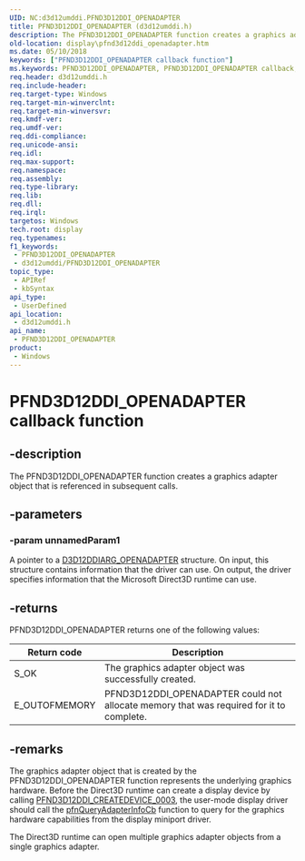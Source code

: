 ```yaml
---
UID: NC:d3d12umddi.PFND3D12DDI_OPENADAPTER
title: PFND3D12DDI_OPENADAPTER (d3d12umddi.h)
description: The PFND3D12DDI_OPENADAPTER function creates a graphics adapter object that is referenced in subsequent calls.
old-location: display\pfnd3d12ddi_openadapter.htm
ms.date: 05/10/2018
keywords: ["PFND3D12DDI_OPENADAPTER callback function"]
ms.keywords: PFND3D12DDI_OPENADAPTER, PFND3D12DDI_OPENADAPTER callback, PFND3D12DDI_OPENADAPTER callback function [Display Devices], d3d12umddi/PFND3D12DDI_OPENADAPTER, display.pfnd3d12ddi_openadapter
req.header: d3d12umddi.h
req.include-header: 
req.target-type: Windows
req.target-min-winverclnt: 
req.target-min-winversvr: 
req.kmdf-ver: 
req.umdf-ver: 
req.ddi-compliance: 
req.unicode-ansi: 
req.idl: 
req.max-support: 
req.namespace: 
req.assembly: 
req.type-library: 
req.lib: 
req.dll: 
req.irql: 
targetos: Windows
tech.root: display
req.typenames: 
f1_keywords:
 - PFND3D12DDI_OPENADAPTER
 - d3d12umddi/PFND3D12DDI_OPENADAPTER
topic_type:
 - APIRef
 - kbSyntax
api_type:
 - UserDefined
api_location:
 - d3d12umddi.h
api_name:
 - PFND3D12DDI_OPENADAPTER
product:
 - Windows
---
```


# PFND3D12DDI_OPENADAPTER callback function


## -description

The PFND3D12DDI_OPENADAPTER function creates a graphics adapter object that is referenced in subsequent calls.

## -parameters

### -param unnamedParam1

A pointer to a <a href="/windows-hardware/drivers/ddi/d3d12umddi/ns-d3d12umddi-d3d12ddiarg_openadapter">D3D12DDIARG_OPENADAPTER</a> structure. On input, this structure contains information that the driver can use. On output, the driver specifies information that the Microsoft Direct3D runtime can use.

## -returns

PFND3D12DDI_OPENADAPTER returns one of the following values:

|Return code|Description|
|--- |--- |
|S_OK|The graphics adapter object was successfully created.|
|E_OUTOFMEMORY|PFND3D12DDI_OPENADAPTER could not allocate memory that was required for it to complete.|

## -remarks

The graphics adapter object that is created by the PFND3D12DDI_OPENADAPTER function represents the underlying graphics hardware. Before the Direct3D runtime can create a display device by calling <a href="/windows-hardware/drivers/ddi/d3d12umddi/nc-d3d12umddi-pfnd3d12ddi_createdevice_0003">PFND3D12DDI_CREATEDEVICE_0003</a>, the user-mode display driver should call the <a href="/windows-hardware/drivers/ddi/d3dumddi/nc-d3dumddi-pfnd3dddi_queryadapterinfocb">pfnQueryAdapterInfoCb</a> function to query for the graphics hardware capabilities from the display miniport driver. 

The Direct3D runtime can open multiple graphics adapter objects from a single graphics adapter.
